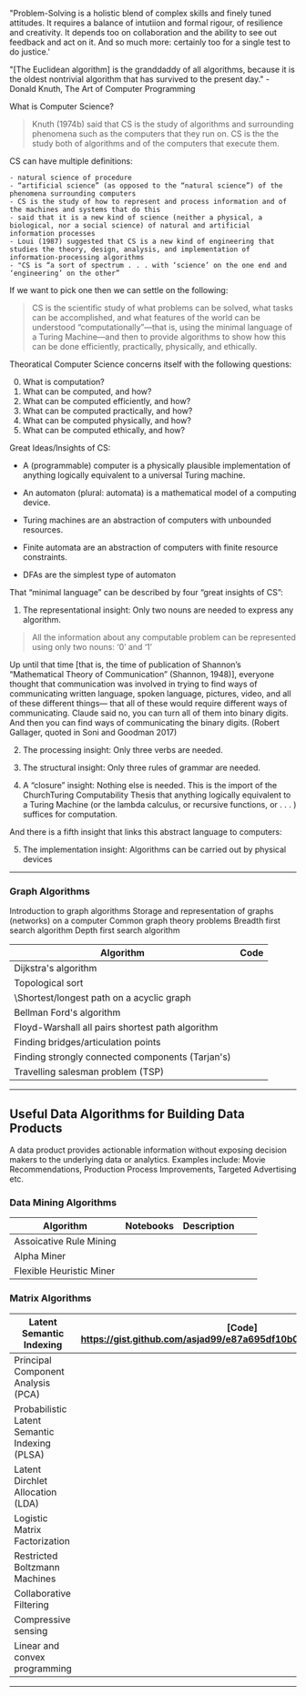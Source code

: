 "Problem-Solving is a holistic blend of complex skills and finely tuned attitudes. It requires a balance of intutiion and formal rigour, of resilience and creativity. It depends too on collaboration and the ability to see out feedback and act on it. And so much more: certainly too for a single test to do justice.'


"[The Euclidean algorithm] is the granddaddy of all algorithms, because it is the oldest nontrivial algorithm that has survived to the present day." - Donald Knuth, The Art of Computer Programming





What is Computer Science? 


> Knuth (1974b) said that CS is the study of algorithms and surrounding phenomena such as the computers that they run on. CS is the the study both of algorithms and of the computers that execute them. 


CS can have multiple definitions: 

    - natural science of procedure 
    - “artificial science” (as opposed to the “natural science”) of the phenomena surrounding computers
    - CS is the study of how to represent and process information and of the machines and systems that do this
    - said that it is a new kind of science (neither a physical, a biological, nor a social science) of natural and artificial information processes
    - Loui (1987) suggested that CS is a new kind of engineering that studies the theory, design, analysis, and implementation of information-processing algorithms
    - "CS is “a sort of spectrum . . . with ‘science’ on the one end and ‘engineering’ on the other” 

If we want to pick one then we can settle on the following: 

> CS is the scientific study of what problems can be solved, what tasks can be accomplished, and what features of the world can be understood “computationally”—that is, using the minimal language of a Turing Machine—and then to provide algorithms to show how this can be done efficiently, practically, physically, and ethically. 


Theoratical Computer Science concerns itself with the following questions: 

0. What is computation? 
1. What can be computed, and how? 
2. What can be computed efficiently, and how? 
3. What can be computed practically, and how? 
4. What can be computed physically, and how? 
5. What can be computed ethically, and how?


Great Ideas/Insights of CS: 

   - A (programmable) computer is a physically plausible implementation of anything logically equivalent to a universal Turing machine.

   - An automaton (plural: automata) is a mathematical model of a computing device.

   - Turing machines are an abstraction of computers with unbounded resources.

   - Finite automata are an abstraction of computers with finite resource constraints.
   
   - DFAs are the simplest type of automaton

That “minimal language” can be described by four “great insights of CS”: 

1. The representational insight: Only two nouns are needed to express any algorithm. 


> All the information about any computable problem can be represented using only two nouns: ‘0’ and ‘1’

Up until that time [that is, the time of publication of Shannon’s “Mathematical
Theory of Communication” (Shannon, 1948)], everyone thought that communication was involved in trying to find ways of communicating written language, spoken language, pictures, video, and all of these different things— that all of these would require different ways of communicating. Claude said
no, you can turn all of them into binary digits. And then you can find ways
of communicating the binary digits. (Robert Gallager, quoted in Soni and
Goodman 2017)


2. The processing insight: Only three verbs are needed. 

3. The structural insight: Only three rules of grammar are needed. 

4. A “closure” insight: Nothing else is needed. This is the import of the ChurchTuring Computability Thesis that anything logically equivalent to a Turing Machine (or the lambda calculus, or recursive functions, or . . . ) suffices for computation.


And there is a fifth insight that links this abstract language to computers: 

5. The implementation insight: Algorithms can be carried out by physical devices
---------------------------------------------------------------

### Graph Algorithms 

Introduction to graph algorithms 
      Storage and representation of graphs (networks) on a computer
      Common graph theory problems
      Breadth first search algorithm
      Depth first search algorithm

| Algorithm                | Code | 
|--------------------------|------|
| Dijkstra's algorithm     |      |
| Topological sort                        |      |
|  \Shortest/longest path on a acyclic graph                         |      |
| Bellman Ford's algorithm                         |      |
| Floyd-Warshall all pairs shortest path algorithm |     |
| Finding bridges/articulation points             |     | 
| Finding strongly connected components (Tarjan's) |   | 
|  Travelling salesman problem (TSP)   |    |


-----------------------------------------------------------------------------


## Useful Data Algorithms for Building Data Products 

A data product provides actionable information without exposing decision makers to the underlying
data or analytics. Examples include: Movie Recommendations, Production Process Improvements, Targeted Advertising etc. 


### Data Mining Algorithms 

| Algorithm                | Notebooks | Description |   |   |
|--------------------------|-----------|-------------|---|---|
| Assoicative Rule Mining  |           |             |   |   |
| Alpha Miner              |           |             |   |   |
| Flexible Heuristic Miner |           |             |   |   |

###  Matrix Algorithms 

| Latent Semantic Indexing                      | [Code] <https://gist.github.com/asjad99/e87a695df10b0859ee943b8e661f0fc3> |
|-----------------------------------------------|-------------------------------------------------------------------------------------------|
| Principal Component Analysis (PCA)            |                                                                                           |
| Probabilistic Latent Semantic Indexing (PLSA) |                                                                                           |
| Latent Dirchlet Allocation (LDA)              |                                                                                           |
| Logistic Matrix Factorization                 |                                                                                           |
| Restricted Boltzmann Machines                 |                                                                                           |
| Collaborative Filtering                       |                                                                                           |
| Compressive sensing                           |                                                                                           |
| Linear and convex programming                 |                                                                                           |

-----------------------------------------------------------------------------
